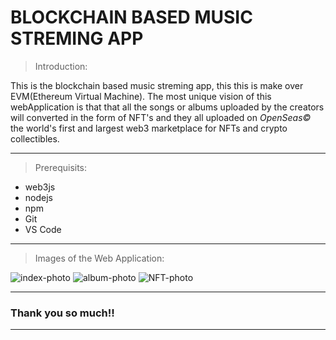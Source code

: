 # BLOCKCHAIN BASED MUSIC STREMING APP

> Introduction:

This is the blockchain based music streming app, this this is make over EVM(Ethereum Virtual Machine). The most unique vision of this webApplication is that that all the songs or albums uploaded by the creators will converted in the form of NFT's and they all uploaded on *OpenSeas©* the world's first and largest web3 marketplace for NFTs and crypto collectibles.

-------------------------------------------------------------------------------------------------------------------------------------------------------------------------

> Prerequisits: 

- web3js
- nodejs
- npm
- Git
- VS Code

-------------------------------------------------------------------------------------------------------------------------------------------------------------------------

> Images of the Web Application: 

![index-photo]()
![album-photo]()
![NFT-photo]()


-------------------------------------------------------------------------------------------------------------------------------------------------------------------------

### Thank you so much!!

------------------------------------------------------------------------------------------------------------------------------------------------------------------------- 

